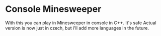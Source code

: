 # Console Minesweeper
With this you can play in Minesweeper in console in C++. It's safe
Actual version is now just in czech, but i'll add more languages in the future.
